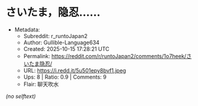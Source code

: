 # さいたま，隐忍……

- Metadata:
  - Subreddit: r_runtoJapan2
  - Author: Gullible-Language634
  - Created: 2025-10-15 17:28:21 UTC
  - Permalink: https://reddit.com/r/runtoJapan2/comments/1o7heek/さいたま隐忍/
  - URL: https://i.redd.it/5u501epy8bvf1.jpeg
  - Ups: 8 | Ratio: 0.9 | Comments: 9
  - Flair: 聊天吹水

_(no selftext)_
